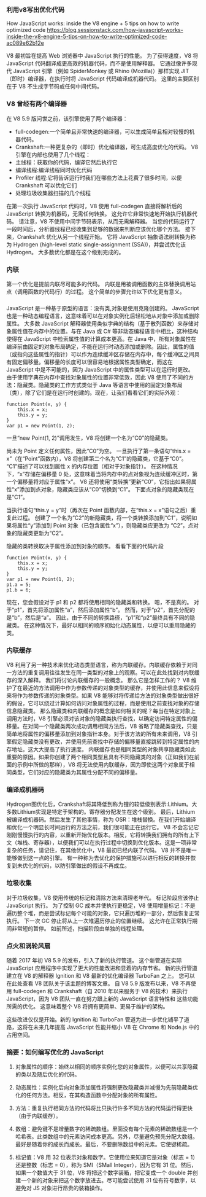 ### 利用v8写出优化代码
How JavaScript works: inside the V8 engine + 5 tips on how to write optimized code
https://blog.sessionstack.com/how-javascript-works-inside-the-v8-engine-5-tips-on-how-to-write-optimized-code-ac089e62b12e

V8 最初旨在提高 Web 浏览器中 JavaScript 执行的性能。 为了获得速度，V8 将 JavaScript 代码翻译成更高效的机器代码，而不是使用解释器。 它通过像许多现代 JavaScript 引擎（例如 SpiderMonkey 或 Rhino (Mozilla)）那样实现 JIT（即时）编译器，在执行时将 JavaScript 代码编译成机器代码。 这里的主要区别在于 V8 不生成字节码或任何中间代码。

### V8 曾经有两个编译器 
在 V8 5.9 版问世之前，该引擎使用了两个编译器：
- full-codegen:一个简单且非常快速的编译器，可以生成简单且相对较慢的机器代码。
- Crankshaft:一种更复杂的（即时）优化编译器，可生成高度优化的代码。
V8 引擎在内部也使用了几个线程：
- 主线程：获取你的代码，编译它然后执行它
- 编译线程:编译线程同时优化代码
- Profiler 线程:它将告诉运行时我们在哪些方法上花费了很多时间，以便 Crankshaft 可以优化它们
- 处理垃圾收集器扫描的几个线程

在第一次执行 JavaScript 代码时，V8 使用 full-codegen 直接将解析后的 JavaScript 转换为机器码，无需任何转换。 这允许它非常快速地开始执行机器代码。 请注意，V8 不使用中间字节码表示，从而无需解释器。
当您的代码运行了一段时间后，分析器线程已经收集到足够的数据来判断应该优化哪个方法。
接下来，Crankshaft 优化从另一个线程开始。 它将 JavaScript 抽象语法树转换为称为 Hydrogen (high-level static single-assignment (SSA))，并尝试优化该 Hydrogen。 大多数优化都是在这个级别完成的。

### 内联
第一个优化是提前内联尽可能多的代码。 内联是用被调用函数的主体替换调用站点（调用函数的代码行）的过程。 这个简单的步骤允许以下优化更有意义。

### 
JavaScript 是一种基于原型的语言：没有类,对象是使用克隆创建的。 JavaScript 也是一种动态编程语言，这意味着可以在对象实例化后轻松地从对象中添加或删除属性。
大多数 JavaScript 解释器使用类似字典的结构（基于散列函数）来存储对象属性值在内存中的位置。与在 Java 或 C# 等非动态编程语言中相比，这种结构使得在 JavaScript 中检索属性值的计算成本更高。在 Java 中，所有对象属性在编译前由固定的对象布局确定，不能在运行时动态添加或删除。因此，属性的值（或指向这些属性的指针）可以作为连续缓冲区存储在内存中，每个缓冲区之间具有固定偏移量。偏移量的长度可以很容易地根据属性类型确定，而这在 JavaScript 中是不可能的，因为 JavaScript 中的属性类型可以在运行时更改。
由于使用字典在内存中查找对象属性的位置非常低效，因此 V8 使用了不同的方法：隐藏类。隐藏类的工作方式类似于 Java 等语言中使用的固定对象布局（类），除了它们是在运行时创建的。现在，让我们看看它们的实际外观：

```
function Point(x, y) {
    this.x = x;
    this.y = y;
}
var p1 = new Point(1, 2);

```

一旦“new Point(1, 2)”调用发生，V8 将创建一个名为“C0”的隐藏类。 

尚未为 Point 定义任何属性，因此“C0”为空。
一旦执行了第一条语句“this.x = x”（在“Point”函数内），V8 将创建第二个名为“C1”的隐藏类，它基于“C0”。 “C1”描述了可以找到属性 x 的内存位置（相对于对象指针）。 在这种情况下，“x”存储在偏移量 0 处，这意味着当将内存中的点对象视为连续缓冲区时，第一个偏移量将对应于属性“x”。 V8 还将使用“类转换”更新“C0”，它指出如果将属性“x”添加到点对象，隐藏类应该从“C0”切换到“C1”。 下面点对象的隐藏类现在是“C1”。


当执行语句“this.y = y”时（再次在 Point 函数内部，在“this.x = x”语句之后）重复此过程。
创建了一个名为“C2”的新隐藏类，将一个类转换添加到“C1”，说明如果将属性“y”添加到 Point 对象（已包含属性“x”），则隐藏类应更改为 “C2”，点对象的隐藏类更新为“C2”。


隐藏的类转换取决于属性添加到对象的顺序。 看看下面的代码片段


```
function Point(x, y) {
    this.x = x;
    this.y = y;
}
var p1 = new Point(1, 2);
p1.a = 5;
p1.b = 6;

```

现在，您会假设对于 p1 和 p2 都将使用相同的隐藏类和转换。 嗯，不是真的。 对于“p1”，首先将添加属性“a”，然后添加属性“b”。 然而，对于“p2”，首先分配的是“b”，然后是“a”。 因此，由于不同的转换路径，“p1”和“p2”最终具有不同的隐藏类。 在这种情况下，最好以相同的顺序初始化动态属性，以便可以重用隐藏的类。

### 内联缓存
V8 利用了另一种技术来优化动态类型语言，称为内联缓存。内联缓存依赖于对同一方法的重复调用往往发生在同一类型的对象上的观察。可以在此处找到对内联缓存的深入解释。
我们将讨论内联缓存的一般概念。
那么它是怎样工作的？ V8 维护了在最近的方法调用中作为参数传递的对象类型的缓存，并使用此信息来假设将来将作为参数传递的对象类型。如果 V8 能够对将传递给方法的对象类型做出很好的假设，它可以绕过计算如何访问对象属性的过程，而是使用之前查找对象的存储信息隐藏类。
那么隐藏类和内联缓存的概念是如何相关的呢？每当在特定对象上调用方法时，V8 引擎必须对该对象的隐藏类执行查找，以确定访问特定属性的偏移量。在对同一个隐藏类两次成功调用相同方法后，V8 省略了隐藏类查找，只是简单地将属性的偏移量添加到对象指针本身。对于该方法的所有未来调用，V8 引擎假定隐藏类没有更改，并使用先前查找中存储的偏移量直接跳转到特定属性的内存地址。这大大提高了执行速度。
内联缓存也是相同类型的对象共享隐藏类如此重要的原因。如果你创建了两个相同类型且具有不同隐藏类的对象（正如我们在前面的示例中所做的那样），V8 将无法使用内联缓存，因为即使这两个对象属于相同类型，它们对应的隐藏类为其属性分配不同的偏移量。


### 编译成机器码
Hydrogen图优化后，Crankshaft将其降低到称为锂的较低级别表示:Lithium。大多数Lithium实现是特定于架构的。寄存器分配发生在这个级别。
最后，Lithium被编译成机器码。然后发生了其他事情，称为 OSR：堆栈替换。在我们开始编译和优化一个明显长时间运行的方法之前，我们很可能正在运行它。 V8 不会忘记它刚刚慢慢执行的内容，以重新开始优化版本。相反，它将转换我们拥有的所有上下文（堆栈、寄存器），以便我们可以在执行过程中切换到优化版本。这是一项非常复杂的任务，请记住，在其他优化中，V8 最初已经内联了代码。 V8 并不是唯一能够做到这一点的引擎。
有一种称为去优化的保护措施可以进行相反的转换并恢复到未优化的代码，以防引擎做出的假设不再成立。 

### 垃圾收集 
对于垃圾收集，V8 使用传统的标记和清除方法来清理老年代。 标记阶段应该停止 JavaScript 执行。 为了控制 GC 成本并使执行更稳定，V8 使用增量标记：不是遍历整个堆，而是尝试标记每个可能的对象，它只遍历堆的一部分，然后恢复正常执行。 下一次 GC 停止将从上一次堆遍历停止的位置继续。 这允许在正常执行期间非常短的暂停。 如前所述，扫描阶段由单独的线程处理。 

### 点火和涡轮风扇
随着 2017 年初 V8 5.9 的发布，引入了新的执行管道。 这个新管道在实际 JavaScript 应用程序中实现了更大的性能改进和显着的内存节省。
新的执行管道建立在 V8 的解释器 Ignition 和 V8 最新的优化编译器 TurboFan 之上。
您可以在此处查看 V8 团队关于该主题的博客文章。
自 V8 5.9 版发布以来，V8 不再使用 full-codegen 和 Crankshaft（自 2010 年以来服务于 V8 的技术）来执行 JavaScript，因为 V8 团队一直在努力跟上新的 JavaScript 语言特性和 这些功能所需的优化。
这意味着整个 V8 将拥有更简单、更易于维护的架构。

这些改进仅仅是开始。新的 Ignition 和 TurboFan 管道为进一步优化铺平了道路，这将在未来几年提高 JavaScript 性能并缩小 V8 在 Chrome 和 Node.js 中的占用空间。

### 摘要：如何编写优化的 JavaScript
1. 对象属性的顺序：始终以相同的顺序实例化您的对象属性，以便可以共享隐藏的类以及随后优化的代码。

2. 动态属性：实例化后向对象添加属性将强制更改隐藏类并减慢为先前隐藏类优化的任何方法。相反，在其构造函数中分配对象的所有属性。

3. 方法：重复执行相同方法的代码将比只执行许多不同方法的代码运行得更快（由于内联缓存）。

4. 数组：避免键不是增量数字的稀疏数组。里面没有每个元素的稀疏数组是一个哈希表。此类数组中的元素访问成本更高。另外，尽量避免预先分配大数组。最好是随着你的成长而成长。最后，不要删除数组中的元素。它使键稀疏。

5. 标记值：V8 用 32 位表示对象和数字。它使用位来知道它是对象（标志 = 1）还是整数（标志 = 0），称为 SMI（SMall Integer），因为它有 31 位。然后，如果一个数值大于 31 位，V8 将把这个数字装箱，把它变成一个 double 并创建一个新的对象来把这个数字放进去。尽可能尝试使用 31 位有符号数字，以避免对 JS 对象进行昂贵的装箱操作。

